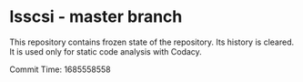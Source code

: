 # lsscsi - master branch

This repository contains frozen state of the repository.
Its history is cleared. It is used only for static code
analysis with Codacy.

Commit Time: 1685558558